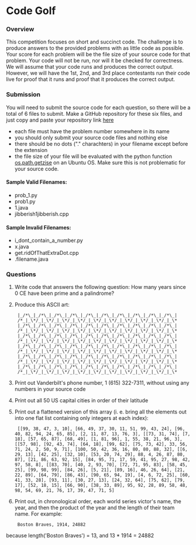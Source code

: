 # Code Golf


### Overview
This competition focuses on short and succinct code. 
The challenge is to produce answers to the provided problems with as little code as possible.
Your score for each problem will be the file size of your source code for that problem. Your code will not be run,
nor will it be checked for correctness. We will assume that your code runs and produces the correct output.
However, we will have the 1st, 2nd, and 3rd place contestants run their code live for proof that
it runs and proof that it produces the correct output.

### Submission
You will need to submit the source code for each question, so there will be a total of 6 files to submit.
Make a GitHub repository for these six files, and just copy and paste your repository link [here](https://docs.google.com/a/vanderbilt.edu/forms/d/e/1FAIpQLSfRFw3QpcDT8isA3lH1iNk3xvMhMzqeA6-FPLrShLZVs4VrSg/viewform)
* each file must have the problem number somewhere in its name
* you should only submit your source code files and nothing else
* there should be no dots ("." charachters) in your filename except before the extension
* the file size of your file will be evaluated with the python function [os.path.getzise](https://docs.python.org/2/library/os.path.html?highlight=os.path.getsize#os.path.getsize) on an Ubuntu OS. Make sure this is not problematic for your source code.

#### Sample Valid Filenames:
* prob_1.py
* prob1.py
* 1.java
* jibberish1jibberish.cpp

#### Sample Invalid Filenames:
* i_dont_contain_a_number.py
* x.java
* get.ridOfThatExtraDot.cpp
* .filename.java

### Questions

1. Write code that answers the following question: How many years since 0 CE have been prime and a palindrome?
2. Produce this ASCII art:

        |_/*\_|_/*\_|_/*\_|_/*\_|_/*\_|_/*\_|_/*\_|_/*\_|_/*\_|_/*\_|
        /*_|_\*/_|_\*/_|_\*/_|_\*/_|_\*/_|_\*/_|_\*/_|_\*/_|_\*/_|_\*
        |_/*\_|_/*\_|_/*\_|_/*\_|_/*\_|_/*\_|_/*\_|_/*\_|_/*\_|_/*\_|
        /*_|_\*/_|_\*/_|_\*/_|_\*/_|_\*/_|_\*/_|_\*/_|_\*/_|_\*/_|_\*
        |_/*\_|_/*\_|_/*\_|_/*\_|_/*\_|_/*\_|_/*\_|_/*\_|_/*\_|_/*\_|
        /*_|_\*/_|_\*/_|_\*/_|_\*/_|_\*/_|_\*/_|_\*/_|_\*/_|_\*/_|_\*
        |_/*\_|_/*\_|_/*\_|_/*\_|_/*\_|_/*\_|_/*\_|_/*\_|_/*\_|_/*\_|
        /*_|_\*/_|_\*/_|_\*/_|_\*/_|_\*/_|_\*/_|_\*/_|_\*/_|_\*/_|_\*
        |_/*\_|_/*\_|_/*\_|_/*\_|_/*\_|_/*\_|_/*\_|_/*\_|_/*\_|_/*\_|
        /*_|_\*/_|_\*/_|_\*/_|_\*/_|_\*/_|_\*/_|_\*/_|_\*/_|_\*/_|_\*
        |_/*\_|_/*\_|_/*\_|_/*\_|_/*\_|_/*\_|_/*\_|_/*\_|_/*\_|_/*\_|
        /*_|_\*/_|_\*/_|_\*/_|_\*/_|_\*/_|_\*/_|_\*/_|_\*/_|_\*/_|_\*

3. Print out Vanderbilt's phone number, 1 (615) 322-7311, without using any numbers in your source code
4. Print out all 50 US capital cities in order of their latitude
5. Print out a flattened version of this array (i. e. bring all the elements out into one flat list containing only integers at each index):

        [[99, 38, 47, 3, 10], [66, 49, 37, 30, 11, 51, 99, 43, 24], [96, 40, 82, 94, 24, 65, 85], [2, 11, 87, 13, 76, 3], [[73, 31, 74], [7, 18], [57, 65, 87], [68, 49], [1, 81, 96], 1, 55, 38, 21, 96, 3], [[57, 98], [92, 43, 74], [64, 18], [99, 62], [75, 73, 42], 33, 56, 71, 24, 2, 50, 9, 71], [100, 50, 42, 36, 16, 80, 80, 88, 32], [[6, 29, 13], [42, 25], [32, 10], [53, 20, 74, 29], 88, 4, 26, 87, 80, 87], [21, 86, 63, 92, 15], [84, 95, 71, 17, 59, 41, 95, 27, 98, 42, 97, 58, 8], [[83, 70], [40, 2, 93, 70], [72, 71, 95, 83], [58, 45, 25], [99, 98, 99], [84, 26], [5, 21], [89, 16], 46, 26, 64], [21, 22, 89], [64, 79], [86, 43], [90, 65, 94, 19], [4, 6, 72, 25], [60, 41, 33, 28], [93, 11], [30, 27, 13], [24, 32, 64], [75, 62], [79, 17], [52, 18, 15], [66, 90], [38, 33, 89], 95, 92, 28, 89, 58, 48, 98, 54, 69, 21, 76, 17, 39, 47, 71, 5]

6. Print out, in chronological order, each world series victor's name, the year, and then the product of the year and the length of their team name. For example:

        Boston Braves, 1914, 24882

because length('Boston Braves') = 13, and 13 * 1914 = 24882
